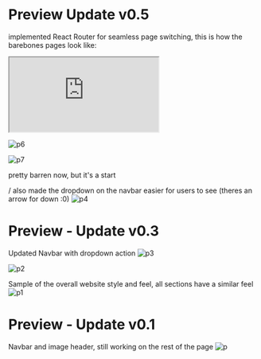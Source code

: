 # Preview Update v0.5
implemented React Router for seamless page switching, this is how the barebones pages look like:
<iframe src="https://drive.google.com/file/d/1hSEjP96rQsXCZKeudpOZex_7eWF2HuOv/preview"></iframe>

![p6](https://drive.google.com/uc?export=view&id=1_MpWgqGZVVNeZBcON8Tpz1jCodo1XMJ5/)

![p7](https://drive.google.com/uc?export=view&id=1rGv41ZhZnO789DlZsMMOmk8pj8aD6phS/)

pretty barren now, but it's a start

/ also made the dropdown on the navbar easier for users to see (theres an arrow for down :0)
![p4](https://drive.google.com/uc?export=view&id=1rpSi9Ut0yCJyZcvVWUGLEkkJZ0kkkOz1/)

# Preview - Update v0.3
Updated Navbar with dropdown action
![p3](https://drive.google.com/uc?export=view&id=1x7rSQpt9Przi2ecItR951qD_HApvoQM4/)

![p2](https://drive.google.com/uc?export=view&id=1LImo6gJomnZ-MR2IlEyMIH6IXT4wzkOH/)

Sample of the overall website style and feel, all sections have a similar feel
![p1](https://drive.google.com/uc?export=view&id=13mfX8CkyXLGIOJAW-63isytRrc1YZZaW/)

# Preview - Update v0.1
Navbar and image header, still working on the rest of the page
![p](https://drive.google.com/uc?export=view&id=1gzG-P9CE93Tx18dy56T99I0K14US6GCD/)
